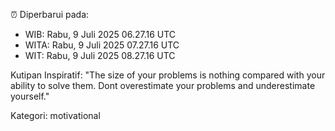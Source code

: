 ⏰ Diperbarui pada:
- WIB: Rabu, 9 Juli 2025 06.27.16 UTC
- WITA: Rabu, 9 Juli 2025 07.27.16 UTC
- WIT: Rabu, 9 Juli 2025 08.27.16 UTC

Kutipan Inspiratif:
"The size of your problems is nothing compared with your ability to solve them. Dont overestimate your problems and underestimate yourself."


Kategori: motivational

